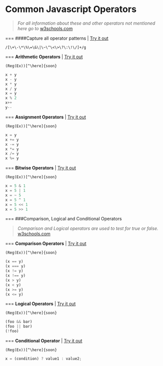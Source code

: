 Common Javascript Operators
===========================
>*For all information about these and other operators not mentioned here go to* [w3schools.com](http://www.w3schools.com/js/js_operators.asp)

===
####Capture all operator patterns | [Try it out](http://www.regexr.com/39897)
```
/[\+\-\*\%\=\&\|\~\^\<\>\?\:\!\/]+/g
``` 

===
**Arithmetic Operators** | [Try it out](http://www.regexr.com/)
```
(Reg(Ex))[^\here]{soon}
``` 
```javascript
x + y 
x - y
x * y 
x / y
x = y
x % 2
x++ 
y--
```

===
**Assignment Operators** | [Try it out](http://www.regexr.com/)
```
(Reg(Ex))[^\here]{soon}
```
```javascript
x = y
x += y
x -= y
x *= y
x /= y
x %= y
```

===
**Bitwise Operators** | [Try it out](http://www.regexr.com/)
```
(Reg(Ex))[^\here]{soon}
``` 
```javascript
x = 5 & 1
x = 5 | 1
x = ~ 5 
x = 5 ^ 1
x = 5 << 1
x = 5 >> 1
```

===
###Comparison, Logical and Conditional Operators
>*Comparison and Logical operators are used to test for true or false.* [w3schools.com](http://www.w3schools.com/js/js_comparisons.asp)


===
**Comparison Operators** | [Try it out](http://www.regexr.com/)
```
(Reg(Ex))[^\here]{soon}
``` 
```javascript
(x == y)
(x === y)
(x != y)
(x !== y)
(x > y)
(x < y)
(x >= y)
(x <= y)
```

===
**Logical Operators** | [Try it out](http://www.regexr.com/)
```
(Reg(Ex))[^\here]{soon}
``` 
```javascript
(foo && bar)
(foo || bar)
(!foo)
```

===
**Conditional Operator** | [Try it out](http://www.regexr.com/)
```
(Reg(Ex))[^\here]{soon}
``` 
```javascript
x = (condition) ? value1 : value2;
```
